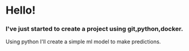 # Hello!
### I've just started to create a project using git,python,docker.

Using python I'll create a simple ml model to make predictions.